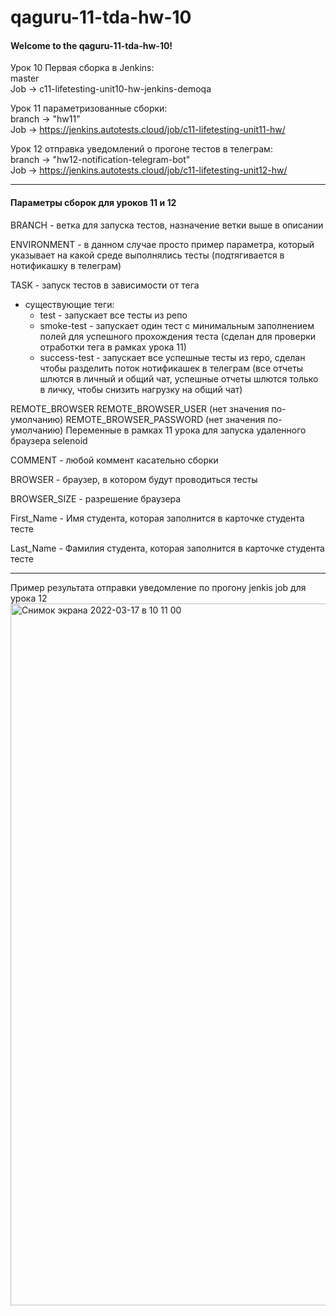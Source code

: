 # qaguru-11-tda-hw-10

#### Welcome to the qaguru-11-tda-hw-10!  
  
Урок 10 Первая сборка в Jenkins:  
master  
Job -> c11-lifetesting-unit10-hw-jenkins-demoqa  
  
Урок 11 параметризованные сборки:  
branch -> "hw11"  
Job -> https://jenkins.autotests.cloud/job/c11-lifetesting-unit11-hw/  
  
Урок 12 отправка уведомлений о прогоне тестов в телеграм:  
branch -> "hw12-notification-telegram-bot"  
Job -> https://jenkins.autotests.cloud/job/c11-lifetesting-unit12-hw/  


---
#### Параметры сборок для уроков 11 и 12

BRANCH - ветка для запуска тестов, назначение ветки выше в описании

ENVIRONMENT - в данном случае просто пример параметра, который указывает на какой среде выполнялись тесты (подтягивается в нотификашку в телеграм)

TASK - запуск тестов в зависимости от тега
- существующие теги:
  - test - запускает все тесты из репо
  - smoke-test - запускает один тест с минимальным заполнением полей для успешного прохождения теста (сделан для проверки отработки тега в рамках урока 11)
  - success-test - запускает все успешные тесты из repo, сделан чтобы разделить поток нотификашек в телеграм (все отчеты шлются в личный и общий чат, успешные отчеты шлются только в личку, чтобы снизить нагрузку на общий чат)
  
REMOTE_BROWSER
REMOTE_BROWSER_USER (нет значения по-умолчанию)
REMOTE_BROWSER_PASSWORD (нет значения по-умолчанию)
Переменные в рамках 11 урока для запуска удаленного браузера selenoid

COMMENT - любой коммент касательно сборки

BROWSER - браузер, в котором будут проводиться тесты

BROWSER_SIZE - разрешение браузера

First_Name - Имя студента, которая заполнится в карточке студента тесте

Last_Name - Фамилия студента, которая заполнится в карточке студента тесте

---
Пример результата отправки уведомление по прогону jenkis job для урока 12
<img width="1123" alt="Снимок экрана 2022-03-17 в 10 11 00" src="https://user-images.githubusercontent.com/84909251/158759801-7cff2572-f8a3-4417-b7ff-cc7fa97f8eef.png">


